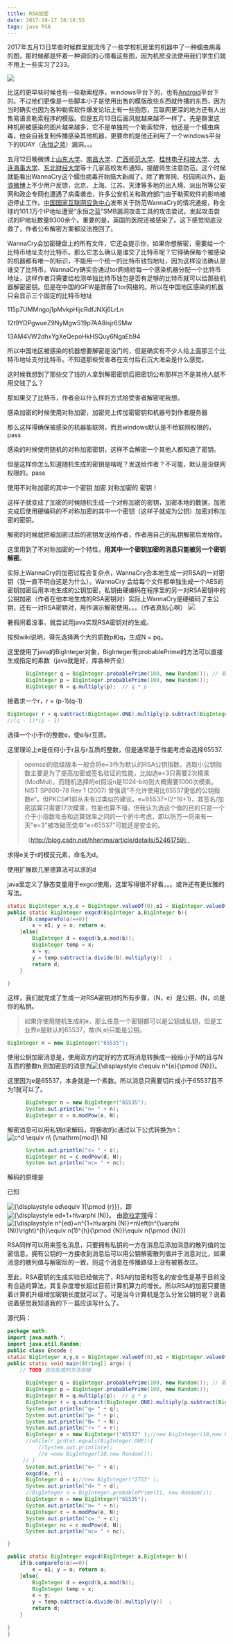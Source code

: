 ```yaml
---
title: RSA加密
date: 2017-10-17 18:18:55
tags: java RSA
---
```

2017年五月13日早些时候群里就流传了一些学校机房里的机器中了一种蠕虫病毒的图，那时候都是怀着一种调侃的心情看这些图，因为机房没法使用我们学生们就不用上一些实习了233。

![](https://blog-malu.oss-cn-beijing.aliyuncs.com/%E7%95%8C%E9%9D%A2.jpg?x-oss-process=style/blog)

比这的更早些时候也有一些勒索程序，windows平台下的，也有[Android](https://www.android.com/)平台下的。不过他们更像是一些脚本小子是使用出售的模版改些东西就传播的东西，因为当时确实也因为各种勒索软件爆发论坛上有一些抱怨，互联网更深的地方还有人出售易语言勒索程序的模版。但是五月13日后画风就越来越不一样了。先是群里这种机房被感染的图片越来越多，它不是单独的一个勒索软件，他还是一个蠕虫病毒，他会自我复制传播感染其他机器，更要命的是他还利用了一个windows平台下的0DAY（[永恒之蓝](https://zh.wikipedia.org/wiki/%E6%B0%B8%E6%81%92%E4%B9%8B%E8%93%9D)）漏洞。。。

五月12日晚微博上[山东大学](https://zh.wikipedia.org/wiki/%E5%B1%B1%E4%B8%9C%E5%A4%A7%E5%AD%A6)、[南昌大学](https://zh.wikipedia.org/wiki/%E5%8D%97%E6%98%8C%E5%A4%A7%E5%AD%A6)、[广西师范大学](https://zh.wikipedia.org/wiki/%E5%B9%BF%E8%A5%BF%E5%B8%88%E8%8C%83%E5%A4%A7%E5%AD%A6)、[桂林电子科技大学](https://zh.wikipedia.org/wiki/%E6%A1%82%E6%9E%97%E9%9B%BB%E5%AD%90%E7%A7%91%E6%8A%80%E5%A4%A7%E5%AD%B8)、[大连海事大学](https://zh.wikipedia.org/wiki/%E5%A4%A7%E8%BF%9E%E6%B5%B7%E4%BA%8B%E5%A4%A7%E5%AD%A6)、[东北财经大学](https://zh.wikipedia.org/wiki/%E4%B8%9C%E5%8C%97%E8%B4%A2%E7%BB%8F%E5%A4%A7%E5%AD%A6)等十几家高校发布通知，提醒师生注意防范。这个时候就能看出WannaCry这个蠕虫病毒开始搞大新闻了。除了教育网、校园网以外，[新浪微博](https://zh.wikipedia.org/wiki/%E6%96%B0%E6%B5%AA%E5%BE%AE%E5%8D%9A)上不少用户反馈，北京、上海、江苏、天津等多地的出入境、派出所等公安网和政企专网也遭遇了病毒袭击，许多公安机关和政府部门由于勒索软件的影响被迫停止工作。[中国国家互联网应急中心](https://zh.wikipedia.org/wiki/%E4%B8%AD%E5%9B%BD%E5%9B%BD%E5%AE%B6%E4%BA%92%E8%81%94%E7%BD%91%E5%BA%94%E6%80%A5%E4%B8%AD%E5%BF%83)发布关于防范WannaCry的情况通报，称全球约101.1万个IP地址遭受“永恒之蓝”SMB漏洞攻击工具的攻击尝试，发起攻击尝试的IP地址数量9300余个。重要的是，英国的医院还被感染了。这下感觉彻底没救了，作者公布解密方案都没法挽回了。

WannaCry会加密硬盘上的所有文件，它还会提示你，如果你想解密，需要给一个比特币地址支付比特币。那么它怎么确认是谁交了比特币呢？它得确保每个被感染的机器都有唯一的标识，不能用一个统一的比特币钱包地址，因为这样没法确认是谁交了比特币。WannaCry确实会通过tor网络给每一个感染机器分配一个比特币地址，这样作者只需要给检测单独比特币钱包是否有足够的比特币就可以给那些机器解密密钥。但是在中国的GFW是屏蔽了tor网络的。所以在中国地区感染的机器只会显示三个固定的比特币地址

115p7UMMngoj1pMvkpHijcRdfJNXj6LrLn

12t9YDPgwueZ9NyMgw519p7AA8isjr6SMw

13AM4VW2dhxYgXeQepoHkHSQuy6NgaEb94

所以中国地区被感染的机器想要解密是没门的，但是确实有不少人给上面那三个比特币地址支付比特币。不知道那些受害者在支付后石沉大海会是什么感觉。

这时候我想到了那些交了钱的人拿到解密密钥后把密钥公布那样岂不是其他人就不用交钱了么？

那如果交了比特币，作者会以什么样的方式给受害者解密呢我想。

感染加密的时候使用对称加密，加密完上传加密密钥和机器号到作者服务器

那么这样得确保被感染的机器能联网，而且windows默认是不给联网权限的，pass

感染的时候使用随机的对称加密密钥，这样不会解密一个其他人都知道了密钥。

但是这样你怎么知道随机生成的密钥是啥呢？发送给作者？不可能，默认是没联网权限的。pass

使用不对称加密的其中一个密钥 加密 对称加密的 密钥！

这样子就变成了加密的时候随机生成一个对称加密的密钥，加密本地的数据，加密完成后使用硬编码的不对称加密的其中一个密钥（这样子就成为公钥）加密对称加密的密钥。

解密的时候就把被加密过后的密钥发送给作者，作者用自己的私钥解密后发给你。

这里用到了不对称加密的一个特性，**用其中一个密钥加密的消息只能被另一个密钥解密**。

实际上WannaCry的加密过程会复杂点，WannaCry会本地生成一对RSA的一对密钥（我一直不明白这是为什么）。WannaCry 会给每个文件都单独生成一个AES的密钥加密后用本地生成的公钥加密，私钥由硬编码在程序里的另一对RSA密钥中的公钥加密（作者在他本地生成的RSA密钥对）实际上WannaCry是硬编码了主公钥，还有一对RSA密钥对，用作演示解密使用。。。（作者真贴心啊）
![](https://blog-malu.oss-cn-beijing.aliyuncs.com/%E6%B5%81%E7%A8%8B.jpg?x-oss-process=style/blog)

暑假闲着没事，就尝试用java实现RSA密钥对的生成。

按照wiki说明，得先选择两个大的质数p和q，生成N = pq。

这里使用了java的BigInteger对象，BigInteger有probablePrime的方法可以直接生成指定的素数（java就是好，库各种齐全）

```java
	  BigInteger q = BigInteger.probablePrime(100, new Random()); // 取 2^100-1 范围内的随机素数
	  BigInteger p = BigInteger.probablePrime(100, new Random());
	  BigInteger N = q.multiply(p);  // q * p 
```
接着求一个r，r = (p-1)(q-1)

```java
BigInteger r = q.subtract(BigInteger.ONE).multiply(p.subtract(BigInteger.ONE)); 
//(q - 1)*(p - 1)
```

选择一个小于r的整数e，使e与r互质。

这里理论上e是任何小于r且与r互质的整数，但是通常基于性能考虑会选择65537.

> openssl的低级版本一般会将e=3作为默认的RSA公钥指数。选取小公钥指数主要是为了提高加密或签名验证的性能，比如选e=3只需要2次模乘(ModMul)，而随机选择的e(假设n是1024-bit)则大概需要1000次模乘。NIST SP800-78 Rev 1 (2007) 曾强调“不允许使用比65537更低的公钥指数e”，但PKCS#1却从未有过类似的建议。e=65537=(2^16+1)，其签名/加密运算只需要17次模乘，性能也算不错。但我认为选这个值的目的只是一个介于小指数攻击和运算效率之间的一个折中考虑，即以防万一将来有一天"e=3"被攻破而侥幸"e=65537"可能还是安全的。
>
> （http://blog.csdn.net/hherima/article/details/52461759）

求得e关于r的模反元素，命名为d。

使用扩展欧几里德算法可以求的d

java里定义了静态变量用于exgcd使用，这里写得很不好看。。。或许还有更优雅的写法。

```java
static BigInteger x,y,o = BigInteger.valueOf(0),o1 = BigInteger.valueOf(1);	
public static BigInteger exgcd(BigInteger a,BigInteger b){  
	if(b.compareTo(o)==0){
        x = o1; y = o; return a;
    }else{
    	BigInteger d = exgcd(b,a.mod(b));
        BigInteger temp = x;
        x = y;
        y = temp.subtract(a.divide(b).multiply(y))  ;
        return d;
    }
    
}
```
这样，我们就完成了生成一对RSA密钥对的所有步骤，（N，e）是公钥，(N，d)是你的私钥。

>如果你使用随机生成的e，那么任意一个密钥都可以是公钥或私钥，但是工业界e是默认的65537，故(N,e)只能是公钥。

```java
BigInteger n = new BigInteger("65535");
```

使用公钥加密消息是，使用双方约定好的方式将消息转换成一段段小于N的且与N互质的整数n,则加密后的消息为![{\displaystyle c\equiv n^{e}{\pmod {N}}}](https://wikimedia.org/api/rest_v1/media/math/render/svg/5c7221f755ee1dc5c37a0d3843763d300a47fd55)。

这里因为e是65537，本身就是一个素数。所以消息只需要切片成小于65537且不为1就可以了。

```java
	  BigInteger n = new BigInteger("65535");
	  System.out.println("n= " + n);
	  BigInteger c = n.modPow(e, N);
```
解密消息可以用私钥d来解码，将接收的c通过以下公式转换为n：![ c^d \equiv n\ (\mathrm{mod}\ N) ](https://wikimedia.org/api/rest_v1/media/math/render/svg/39e4d41353bed8f138cc9f567741051c544b7720)

```java
	  System.out.println("c= " + c);
	  BigInteger nc = c.modPow(d, N);
	  System.out.println("nc= " + nc);
```


解码的原理是


已知

![{\displaystyle ed\equiv 1{\pmod {r}}}](https://wikimedia.org/api/rest_v1/media/math/render/svg/615bfc80513abf2a32d6c105b6b150c05773029b)，即 ![{\displaystyle ed=1+h\varphi (N)}](https://wikimedia.org/api/rest_v1/media/math/render/svg/64e2c5e70f23fe9595cf64923d3d190f7470fc08)。 由[欧拉定理](https://zh.wikipedia.org/wiki/%E6%AC%A7%E6%8B%89%E5%AE%9A%E7%90%86_(%E6%95%B0%E8%AE%BA))得：![{\displaystyle n^{ed}=n^{1+h\varphi (N)}=n\left(n^{\varphi (N)}\right)^{h}\equiv n(1)^{h}{\pmod {N}}\equiv n{\pmod {N}}}](https://wikimedia.org/api/rest_v1/media/math/render/svg/79569d77cd17c2c265be3b2980878a3a59aa1a7e)

RSA同样可以用来签名消息，只要拥有私钥的一方在消息后添加消息的散列值的加密信息，拥有公钥的一方接收到消息后可以用公钥解密散列值并于消息对比，如果消息的散列值与解密后的一致，则这个消息在传播路径上没有被篡改过。

至此，RSA密钥的生成实验已经做完了，RSA的加密和签名的安全性是基于目前没有合适的算法，其复杂度增长超过目前计算机算力的增长。所以RSA的加密只要随着计算机升级增加密钥长度就可以了。可是当今计算机是怎么分发公钥的呢？说着说着感觉我知道我的下一篇应该写什么了。



源代码：


```java
package math;
import java.math.*;
import java.util.Random;
public class Encode {
static BigInteger x,y,o = BigInteger.valueOf(0),o1 = BigInteger.valueOf(1);
public static void main(String[] args) {
	// TODO 自动生成的方法存根
	
	  BigInteger q = BigInteger.probablePrime(100, new Random()); // 取 2^100-1 范围内的随机素数
	  BigInteger p = BigInteger.probablePrime(100, new Random());
	  BigInteger N = q.multiply(p);  // q * p 
	  BigInteger r = q.subtract(BigInteger.ONE).multiply(p.subtract(BigInteger.ONE)); //(q - 1)*(p - 1)
	  System.out.println("q= " + q);  
	  System.out.println("p= " + p);  
	  System.out.println("N= " + N);  
	  System.out.println("r= " + r);  
	  BigInteger e = new BigInteger("65537" );//new BigInteger(10,new Random()); 
	  //while(r.gcd(e).equals(BigInteger.ONE)){
		  //System.out.println(e);  
		  //e =new BigInteger(10,new Random());
	 // }
	  System.out.println("e= " + e);
	  exgcd(e, r);
	  BigInteger d = x;//new BigInteger("2753" );
	  System.out.println("d= " + d);
	  //BigInteger n = BigInteger.probablePrime(11, new Random());
	  BigInteger n = new BigInteger("65535");
	  System.out.println("n= " + n);
	  BigInteger c = n.modPow(e, N);
	  System.out.println("c= " + c);
	  BigInteger nc = c.modPow(d, N);
	  System.out.println("nc= " + nc);

}

public static BigInteger exgcd(BigInteger a,BigInteger b){  
	if(b.compareTo(o)==0){
        x = o1; y = o; return a;
    }else{
    	BigInteger d = exgcd(b,a.mod(b));
        BigInteger temp = x;
        x = y;
        y = temp.subtract(a.divide(b).multiply(y))  ;
        return d;
    }
    
}
}
```




